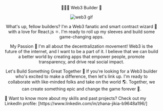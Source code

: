 <div align="center">
👩🏽‍💻 Web3 Builder 🚀
<p align="center">
  <img src="https://media.giphy.com/media/fAnzw6YK33jMwzp5wp/giphy.gif" alt="web3 gif" />
</p>
What's up, fellow builders? I'm a Web3 fanatic and smart contract wizard 🔮 with a love for React.js ⚛️. I'm ready to roll up my sleeves and build some game-changing apps.

My Passion 🌟
I'm all about the decentralization movement! Web3 is the future of the internet, and I want to be a part of it. I believe that we can build a better world by creating apps that empower people, promote transparency, and drive real social impact.

Let's Build Something Great Together 🤝
If you're looking for a Web3 builder who's excited to make a difference, then let's link up. I'm ready to collaborate with like-minded folks and take on the world 🌎. Together, we can create something epic and change the game forever 🚀.

</div>
💼 Want to know more about my skills and past projects? Check out my LinkedIn profile: [https://www.linkedin.com/in/zhana-jikia-b9648a196/]

